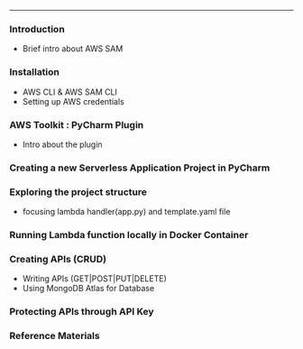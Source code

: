---

### Introduction
- Brief intro about AWS SAM

### Installation
- AWS CLI & AWS SAM CLI
- Setting up AWS credentials

### AWS Toolkit : PyCharm Plugin
- Intro about the plugin

### Creating a new Serverless Application Project in PyCharm

### Exploring the project structure
- focusing lambda handler(app.py) and template.yaml file

### Running Lambda function locally in Docker Container

### Creating APIs (CRUD)
- Writing APIs (GET|POST|PUT|DELETE)
- Using MongoDB Atlas for Database

### Protecting APIs through API Key

### Reference Materials
